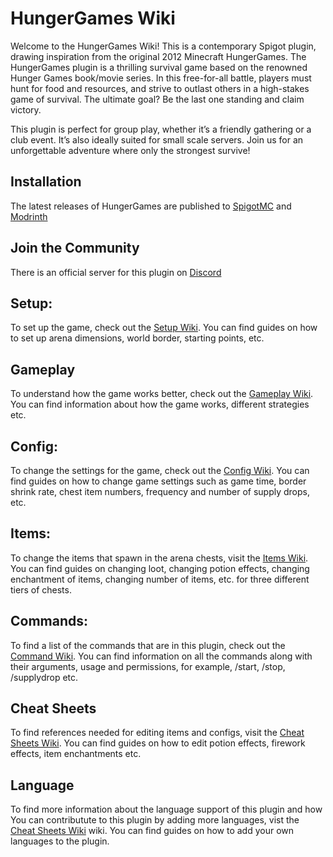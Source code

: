 # HungerGames Wiki

Welcome to the HungerGames Wiki! This is a contemporary Spigot plugin, drawing inspiration from the original 2012 Minecraft HungerGames. The HungerGames plugin is a thrilling survival game based on the renowned Hunger Games book/movie series. In this free-for-all battle, players must hunt for food and resources, and strive to outlast others in a high-stakes game of survival. The ultimate goal? Be the last one standing and claim victory.

This plugin is perfect for group play, whether it’s a friendly gathering or a club event. It’s also ideally suited for small scale servers. Join us for an unforgettable adventure where only the strongest survive!

## Installation
The latest releases of HungerGames are published to [SpigotMC](https://www.spigotmc.org/resources/hunger-games.111936/) and [Modrinth](https://modrinth.com/plugin/hungergames)

## Join the Community
There is an official server for this plugin on [Discord](https://discord.gg/qcRfPHnZtp)

## Setup: 
To set up the game, check out the [Setup Wiki](https://github.com/cantankerous-ally/Hunger-Games/wiki/Setup). You can find guides on how to set up arena dimensions, world border, starting points, etc.

## Gameplay
To understand how the game works better, check out the [Gameplay Wiki](https://github.com/cantankerous-ally/Hunger-Games/wiki/Gameplay). You can find information about how the game works, different strategies etc.

## Config: 
To change the settings for the game, check out the [Config Wiki](https://github.com/Ayman-Isam/cantankerous-ally/Hunger-Games/wiki/Config). You can find guides on how to change game settings such as game time, border shrink rate, chest item numbers, frequency and number of supply drops, etc.

## Items:
To change the items that spawn in the arena chests, visit the [Items Wiki](https://github.com/cantankerous-ally/Hunger-Games/wiki/Items). You can find guides on changing loot, changing potion effects, changing enchantment of items, changing number of items, etc. for three different tiers of chests.

## Commands:
To find a list of the commands that are in this plugin, check out the [Command Wiki](https://github.com/cantankerous-ally/Hunger-Games/wiki/Commands). You can find information on all the commands along with their arguments, usage and permissions, for example, /start, /stop, /supplydrop etc.

## Cheat Sheets
To find references needed for editing items and configs, visit the [Cheat Sheets Wiki](https://github.com/cantankerous-ally/Hunger-Games/wiki/Cheat-Sheets). You can find guides on how to edit potion effects, firework effects, item enchantments etc. 

## Language
To find more information about the language support of this plugin and how You can contributute to this plugin by adding more languages, vist the [Cheat Sheets Wiki](https://github.com/cantankerous-ally/Hunger-Games/wiki/Language) wiki. You can find guides on how to add your own languages to the plugin.
